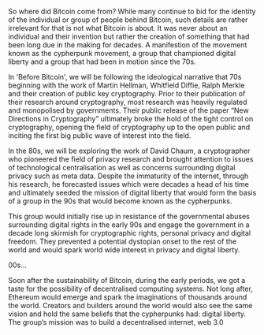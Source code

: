 So where did Bitcoin come from? While many continue to bid for the identity of the individual or group of people behind Bitcoin, such details are rather irrelevant for that is not what Bitcoin is about. It was never about an individual and their invention but rather the creation of something that had been long due in the making for decades. A manifestion of the movement known as the cypherpunk movement, a group that championed digital liberty and a group that had been in motion since the 70s.

In 'Before Bitcoin', we will be following the ideological narrative that 70s beginning with the work of Martin Hellman, Whitfield Diffie, Ralph Merkle and their creation of public key cryptography. Prior to their publication of their research around cryptography, most research was heavily regulated and monopolised by governments. Their public release of the paper “New Directions in Cryptography” ultimately broke the hold of the tight control on cryptography, opening the field of cryptography up to the open public and inciting the first big public wave of interest into the field.

In the 80s, we will be exploring the work of David Chaum, a cryptographer who pioneered the field of privacy research and brought attention to issues of technological centralisation as well as concerns surrounding digital privacy such as meta data. Despite the immaturity of the internet, through his research, he forecasted issues which were decades a head of his time and ultimately seeded the mission of digital liberty that would form the basis of a group in the 90s that would become known as the cypherpunks.

This group would initially rise up in resistance of the governmental abuses surrounding digital rights in the early 90s and engage the government in a decade long skirmish for cryptographic rights, personal privacy and digital freedom. They prevented a potential dystopian onset to the rest of the world and would spark world wide interest in privacy and digital liberty.

00s…

Soon after the sustainability of Bitcoin, during the early periods, we got a taste for the possibility of decentralised computing systems. Not long after, Ethereum would emerge and spark the imaginations of thousands around the world. Creators and builders around the world would also see the same vision and hold the same beliefs that the cypherpunks had: digital liberty. The group’s mission was to build a decentralised internet, web 3.0

